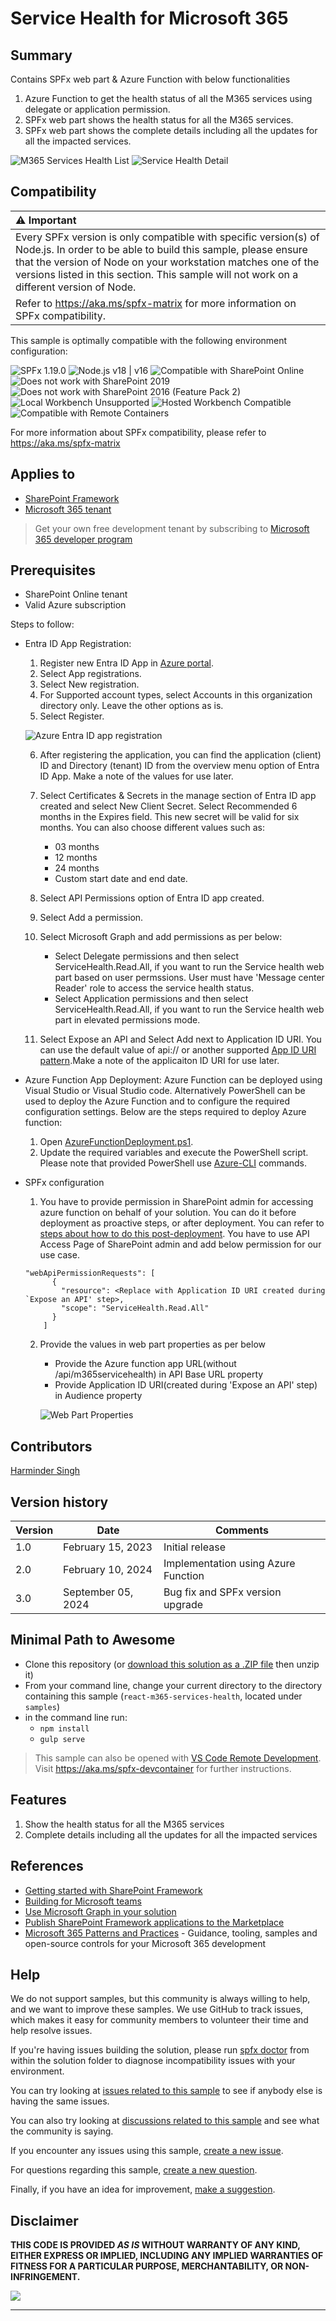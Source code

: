 # Service Health for Microsoft 365

## Summary

Contains SPFx web part & Azure Function with below functionalities

1. Azure Function to get the health status of all the M365 services using delegate or application permission.
2. SPFx web part shows the health status for all the M365 services.
3. SPFx web part shows the complete details including all the updates for all the impacted services.

![M365 Services Health List](./assets/M365ServiceHealthList.png)
![Service Health Detail](./assets/M365ServiceHealthDetail.png)

## Compatibility

| :warning: Important                                                                                                                                                                                                                                                                           |
| :-------------------------------------------------------------------------------------------------------------------------------------------------------------------------------------------------------------------------------------------------------------------------------------------- |
| Every SPFx version is only compatible with specific version(s) of Node.js. In order to be able to build this sample, please ensure that the version of Node on your workstation matches one of the versions listed in this section. This sample will not work on a different version of Node. |
| Refer to <https://aka.ms/spfx-matrix> for more information on SPFx compatibility.                                                                                                                                                                                                             |

This sample is optimally compatible with the following environment configuration:

![SPFx 1.19.0](https://img.shields.io/badge/SPFx-1.19.0-green.svg)
![Node.js v18 | v16](https://img.shields.io/badge/Node.js-v18%20%7C%20v16-green.svg)
![Compatible with SharePoint Online](https://img.shields.io/badge/SharePoint%20Online-Compatible-green.svg)
![Does not work with SharePoint 2019](https://img.shields.io/badge/SharePoint%20Server%202019-Incompatible-red.svg "SharePoint Server 2019 requires SPFx 1.4.1 or lower")
![Does not work with SharePoint 2016 (Feature Pack 2)](<https://img.shields.io/badge/SharePoint%20Server%202016%20(Feature%20Pack%202)-Incompatible-red.svg> "SharePoint Server 2016 Feature Pack 2 requires SPFx 1.1")
![Local Workbench Unsupported](https://img.shields.io/badge/Local%20Workbench-Unsupported-red.svg "Local workbench is no longer available as of SPFx 1.13 and above")
![Hosted Workbench Compatible](https://img.shields.io/badge/Hosted%20Workbench-Compatible-green.svg)
![Compatible with Remote Containers](https://img.shields.io/badge/Remote%20Containers-Compatible-green.svg)

For more information about SPFx compatibility, please refer to <https://aka.ms/spfx-matrix>

## Applies to

- [SharePoint Framework](https://learn.microsoft.com/sharepoint/dev/spfx/sharepoint-framework-overview)
- [Microsoft 365 tenant](https://learn.microsoft.com/sharepoint/dev/spfx/set-up-your-development-environment)

> Get your own free development tenant by subscribing to [Microsoft 365 developer program](http://aka.ms/m365devprogram)

## Prerequisites

- SharePoint Online tenant
- Valid Azure subscription

Steps to follow:

- Entra ID App Registration:

  1. Register new Entra ID App in [Azure portal](https://portal.azure.com/).
  2. Select App registrations.
  3. Select New registration.
  4. For Supported account types, select Accounts in this organization directory only. Leave the other options as is.
  5. Select Register.

  ![Azure Entra ID app registration](./assets/AppRegistration.png)

  6. After registering the application, you can find the application (client) ID and Directory (tenant) ID from the overview menu option of Entra ID App. Make a note of the values for use later.
  7. Select Certificates & Secrets in the manage section of Entra ID app created and select New Client Secret. Select Recommended 6 months in the Expires field. This new secret will be valid for six months. You can also choose different values such as:

     - 03 months
     - 12 months
     - 24 months
     - Custom start date and end date.

  8. Select API Permissions option of Entra ID app created.
  9. Select Add a permission.
  10. Select Microsoft Graph and add permissions as per below:

      - Select Delegate permissions and then select ServiceHealth.Read.All, if you want to run the Service health web part based on user permssions. User must have 'Message center Reader' role to access the service health status.
      - Select Application permissions and then select ServiceHealth.Read.All, if you want to run the Service health web part in elevated permissions mode.

  11. Select Expose an API and Select Add next to Application ID URI. You can use the default value of api://<application-client-id> or another supported [App ID URI pattern](https://learn.microsoft.com/en-us/entra/identity-platform/reference-app-manifest#identifieruris-attribute).Make a note of the applicaiton ID URI for use later.

- Azure Function App Deployment:
  Azure Function can be deployed using Visual Studio or Visual Studio code. Alternatively PowerShell can be used to deploy the Azure Function and to configure the required configuration settings. Below are the steps required to deploy Azure function:

  1. Open [AzureFunctionDeployment.ps1](./PowerShell/AzureFunctionDeployment.ps1).
  2. Update the required variables and execute the PowerShell script. Please note that provided PowerShell use [Azure-CLI](https://learn.microsoft.com/en-us/cli/azure/what-is-azure-cli) commands.

- SPFx configuration

  1. You have to provide permission in SharePoint admin for accessing azure function on behalf of your solution. You can do it before deployment as proactive steps, or after deployment. You can refer to [steps about how to do this post-deployment](https://learn.microsoft.com/sharepoint/dev/spfx/use-aad-tutorial#deploy-the-solution-and-grant-permissions). You have to use API Access Page of SharePoint admin and add below permission for our use case.

  ```
  "webApiPermissionRequests": [
        {
          "resource": <Replace with Application ID URI created during `Expose an API' step>,
          "scope": "ServiceHealth.Read.All"
        }
      ]

  ```

  2. Provide the values in web part properties as per below

     - Provide the Azure function app URL(without /api/m365servicehealth) in API Base URL property
     - Provide Application ID URI(created during 'Expose an API' step) in Audience property

     ![Web Part Properties](./assets/WebPartProperties.png)

## Contributors

[Harminder Singh](https://github.com/HarminderSethi)

## Version history

| Version | Date               | Comments                            |
| ------- | ------------------ | ----------------------------------- |
| 1.0     | February 15, 2023  | Initial release                     |
| 2.0     | February 10, 2024  | Implementation using Azure Function |
| 3.0     | September 05, 2024 | Bug fix and SPFx version upgrade    |

## Minimal Path to Awesome

- Clone this repository (or [download this solution as a .ZIP file](https://pnp.github.io/download-partial/?url=https://github.com/pnp/sp-dev-fx-webparts/tree/main/samples/react-m365-services-health) then unzip it)
- From your command line, change your current directory to the directory containing this sample (`react-m365-services-health`, located under `samples`)
- in the command line run:
  - `npm install`
  - `gulp serve`

> This sample can also be opened with [VS Code Remote Development](https://code.visualstudio.com/docs/remote/remote-overview). Visit <https://aka.ms/spfx-devcontainer> for further instructions.

## Features

1. Show the health status for all the M365 services
2. Complete details including all the updates for all the impacted services

## References

- [Getting started with SharePoint Framework](https://docs.microsoft.com/en-us/sharepoint/dev/spfx/set-up-your-developer-tenant)
- [Building for Microsoft teams](https://docs.microsoft.com/en-us/sharepoint/dev/spfx/build-for-teams-overview)
- [Use Microsoft Graph in your solution](https://docs.microsoft.com/en-us/sharepoint/dev/spfx/web-parts/get-started/using-microsoft-graph-apis)
- [Publish SharePoint Framework applications to the Marketplace](https://docs.microsoft.com/en-us/sharepoint/dev/spfx/publish-to-marketplace-overview)
- [Microsoft 365 Patterns and Practices](https://aka.ms/m365pnp) - Guidance, tooling, samples and open-source controls for your Microsoft 365 development

## Help

We do not support samples, but this community is always willing to help, and we want to improve these samples. We use GitHub to track issues, which makes it easy for community members to volunteer their time and help resolve issues.

If you're having issues building the solution, please run [spfx doctor](https://pnp.github.io/cli-microsoft365/cmd/spfx/spfx-doctor/) from within the solution folder to diagnose incompatibility issues with your environment.

You can try looking at [issues related to this sample](https://github.com/pnp/sp-dev-fx-webparts/issues?q=label%3A%22sample%3A%20react-m365-services-health%22) to see if anybody else is having the same issues.

You can also try looking at [discussions related to this sample](https://github.com/pnp/sp-dev-fx-webparts/discussions?discussions_q=react-m365-services-health) and see what the community is saying.

If you encounter any issues using this sample, [create a new issue](https://github.com/pnp/sp-dev-fx-webparts/issues/new?assignees=&labels=Needs%3A+Triage+%3Amag%3A%2Ctype%3Abug-suspected%2Csample%3A%20react-m365-services-health&template=bug-report.yml&sample=react-m365-services-health&authors=@HarminderSethi&title=react-m365-services-health%20-%20).

For questions regarding this sample, [create a new question](https://github.com/pnp/sp-dev-fx-webparts/issues/new?assignees=&labels=Needs%3A+Triage+%3Amag%3A%2Ctype%3Aquestion%2Csample%3A%20react-m365-services-health&template=question.yml&sample=react-m365-services-health&authors=@HarminderSethi&title=react-m365-services-health%20-%20).

Finally, if you have an idea for improvement, [make a suggestion](https://github.com/pnp/sp-dev-fx-webparts/issues/new?assignees=&labels=Needs%3A+Triage+%3Amag%3A%2Ctype%3Aenhancement%2Csample%3A%20react-m365-services-health&template=suggestion.yml&sample=react-m365-services-health&authors=@HarminderSethi&title=react-m365-services-health%20-%20).

## Disclaimer

**THIS CODE IS PROVIDED _AS IS_ WITHOUT WARRANTY OF ANY KIND, EITHER EXPRESS OR IMPLIED, INCLUDING ANY IMPLIED WARRANTIES OF FITNESS FOR A PARTICULAR PURPOSE, MERCHANTABILITY, OR NON-INFRINGEMENT.**

<img src="https://m365-visitor-stats.azurewebsites.net/sp-dev-fx-webparts/samples/react-m365-services-health" />

---
